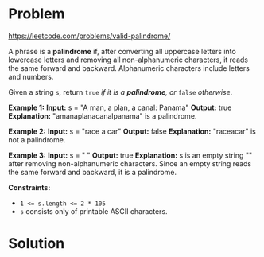 # Problem
https://leetcode.com/problems/valid-palindrome/

A phrase is a **palindrome** if, after converting all uppercase letters into lowercase letters and removing all non-alphanumeric characters, it reads the same forward and backward. Alphanumeric characters include letters and numbers.

Given a string `s`, return `true` _if it is a **palindrome**, or_ `false` _otherwise_.

**Example 1:**
**Input:** s = "A man, a plan, a canal: Panama"
**Output:** true
**Explanation:** "amanaplanacanalpanama" is a palindrome.

**Example 2:**
**Input:** s = "race a car"
**Output:** false
**Explanation:** "raceacar" is not a palindrome.

**Example 3:**
**Input:** s = " "
**Output:** true
**Explanation:** s is an empty string "" after removing non-alphanumeric characters.
Since an empty string reads the same forward and backward, it is a palindrome.

**Constraints:**
-   `1 <= s.length <= 2 * 105`
-   `s` consists only of printable ASCII characters.

# Solution


